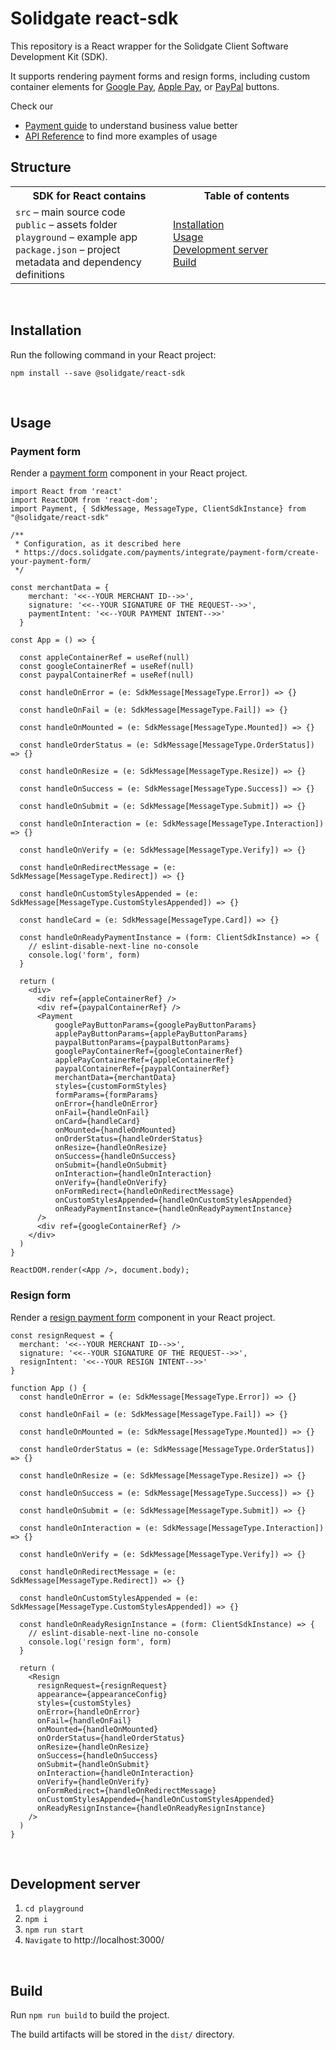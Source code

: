 # Solidgate react-sdk

This repository is a React wrapper for the Solidgate Client Software Development Kit (SDK).

It supports rendering payment forms and resign forms, including custom container elements for <a href="https://docs.solidgate.com/payments/integrate/payment-form/google-pay-button/" target="_blank">Google Pay</a>, <a href="https://docs.solidgate.com/payments/integrate/payment-form/apple-pay-button/" target="_blank">Apple Pay</a>, or <a href="https://docs.solidgate.com/payments/integrate/payment-form/paypal-button/" target="_blank">PayPal</a> buttons.

Check our
* <a href="https://docs.solidgate.com/" target="_blank">Payment guide</a> to understand business value better
* <a href="https://api-docs.solidgate.com/" target="_blank">API Reference</a> to find more examples of usage

## Structure

<table style="width: 100%; background: transparent;">
  <colgroup>
    <col style="width: 50%;">
    <col style="width: 50%;">
  </colgroup>
  <tr>
    <th>SDK for React contains</th>
    <th>Table of contents</th>
  </tr>
  <tr>
    <td>
      <code>src</code> – main source code<br>
      <code>public</code> – assets folder<br>
      <code>playground</code> – example app<br>
      <code>package.json</code> – project metadata and dependency definitions
    </td>
    <td>
      <a href="https://github.com/solidgate-tech/react-sdk?tab=readme-ov-file#installation">Installation</a><br>
      <a href="https://github.com/solidgate-tech/react-sdk?tab=readme-ov-file#usage">Usage</a><br>
      <a href="https://github.com/solidgate-tech/react-sdk?tab=readme-ov-file#development-server">Development server</a><br>
      <a href="https://github.com/solidgate-tech/react-sdk?tab=readme-ov-file#build">Build</a>
    </td>
  </tr>
</table>

<br>

## Installation

Run the following command in your React project:

```
npm install --save @solidgate/react-sdk
```

<br>

## Usage

### Payment form

Render a <a href="https://docs.solidgate.com/payments/integrate/payment-form/create-your-payment-form/" target="_blank">payment form</a> component in your React project.

```tsx
import React from 'react'
import ReactDOM from 'react-dom';
import Payment, { SdkMessage, MessageType, ClientSdkInstance} from "@solidgate/react-sdk"

/**
 * Configuration, as it described here
 * https://docs.solidgate.com/payments/integrate/payment-form/create-your-payment-form/
 */

const merchantData = {
    merchant: '<<--YOUR MERCHANT ID-->>',
    signature: '<<--YOUR SIGNATURE OF THE REQUEST-->>',
    paymentIntent: '<<--YOUR PAYMENT INTENT-->>'
  }
  
const App = () => {

  const appleContainerRef = useRef(null)
  const googleContainerRef = useRef(null)
  const paypalContainerRef = useRef(null)

  const handleOnError = (e: SdkMessage[MessageType.Error]) => {}

  const handleOnFail = (e: SdkMessage[MessageType.Fail]) => {}

  const handleOnMounted = (e: SdkMessage[MessageType.Mounted]) => {}

  const handleOrderStatus = (e: SdkMessage[MessageType.OrderStatus]) => {}

  const handleOnResize = (e: SdkMessage[MessageType.Resize]) => {}

  const handleOnSuccess = (e: SdkMessage[MessageType.Success]) => {}

  const handleOnSubmit = (e: SdkMessage[MessageType.Submit]) => {}

  const handleOnInteraction = (e: SdkMessage[MessageType.Interaction]) => {}

  const handleOnVerify = (e: SdkMessage[MessageType.Verify]) => {}

  const handleOnRedirectMessage = (e: SdkMessage[MessageType.Redirect]) => {}

  const handleOnCustomStylesAppended = (e: SdkMessage[MessageType.CustomStylesAppended]) => {}
  
  const handleCard = (e: SdkMessage[MessageType.Card]) => {}
  
  const handleOnReadyPaymentInstance = (form: ClientSdkInstance) => {
    // eslint-disable-next-line no-console
    console.log('form', form)
  }

  return (
    <div>
      <div ref={appleContainerRef} />
      <div ref={paypalContainerRef} />
      <Payment
          googlePayButtonParams={googlePayButtonParams}
          applePayButtonParams={applePayButtonParams}
          paypalButtonParams={paypalButtonParams}
          googlePayContainerRef={googleContainerRef}
          applePayContainerRef={appleContainerRef}
          paypalContainerRef={paypalContainerRef}
          merchantData={merchantData}
          styles={customFormStyles}
          formParams={formParams}
          onError={handleOnError}
          onFail={handleOnFail}
          onCard={handleCard}
          onMounted={handleOnMounted}
          onOrderStatus={handleOrderStatus}
          onResize={handleOnResize}
          onSuccess={handleOnSuccess}
          onSubmit={handleOnSubmit}
          onInteraction={handleOnInteraction}
          onVerify={handleOnVerify}
          onFormRedirect={handleOnRedirectMessage}
          onCustomStylesAppended={handleOnCustomStylesAppended}
          onReadyPaymentInstance={handleOnReadyPaymentInstance}
      />
      <div ref={googleContainerRef} />
    </div>
  )
}
  
ReactDOM.render(<App />, document.body);

```

### Resign form

Render a <a href="https://docs.solidgate.com/payments/integrate/payment-form/resign-payment-form/" target="_blank">resign payment form</a> component in your React project.

```tsx
const resignRequest = {
  merchant: '<<--YOUR MERCHANT ID-->>',
  signature: '<<--YOUR SIGNATURE OF THE REQUEST-->>',
  resignIntent: '<<--YOUR RESIGN INTENT-->>'
}

function App () {
  const handleOnError = (e: SdkMessage[MessageType.Error]) => {}

  const handleOnFail = (e: SdkMessage[MessageType.Fail]) => {}

  const handleOnMounted = (e: SdkMessage[MessageType.Mounted]) => {}

  const handleOrderStatus = (e: SdkMessage[MessageType.OrderStatus]) => {}

  const handleOnResize = (e: SdkMessage[MessageType.Resize]) => {}

  const handleOnSuccess = (e: SdkMessage[MessageType.Success]) => {}

  const handleOnSubmit = (e: SdkMessage[MessageType.Submit]) => {}

  const handleOnInteraction = (e: SdkMessage[MessageType.Interaction]) => {}

  const handleOnVerify = (e: SdkMessage[MessageType.Verify]) => {}

  const handleOnRedirectMessage = (e: SdkMessage[MessageType.Redirect]) => {}

  const handleOnCustomStylesAppended = (e: SdkMessage[MessageType.CustomStylesAppended]) => {}

  const handleOnReadyResignInstance = (form: ClientSdkInstance) => {
    // eslint-disable-next-line no-console
    console.log('resign form', form)
  }

  return (
    <Resign
      resignRequest={resignRequest}
      appearance={appearanceConfig}
      styles={customStyles}
      onError={handleOnError}
      onFail={handleOnFail}
      onMounted={handleOnMounted}
      onOrderStatus={handleOrderStatus}
      onResize={handleOnResize}
      onSuccess={handleOnSuccess}
      onSubmit={handleOnSubmit}
      onInteraction={handleOnInteraction}
      onVerify={handleOnVerify}
      onFormRedirect={handleOnRedirectMessage}
      onCustomStylesAppended={handleOnCustomStylesAppended}
      onReadyResignInstance={handleOnReadyResignInstance}
    />
  )
}
```

<br>

## Development server

1. `cd playground`
2. `npm i`
3. `npm run start`
4. `Navigate` to http://localhost:3000/

<br>

## Build

Run ``` npm run build ``` to build the project.

The build artifacts will be stored in the `dist/` directory.